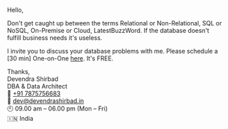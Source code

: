 Hello,

Don't get caught up between the terms Relational or Non-Relational, SQL or NoSQL, On-Premise or Cloud, LatestBuzzWord. If the database doesn't fulfill business needs it's useless.

I invite you to discuss your database problems with me. Please schedule a [30 min] One-on-One [here](http://devendrashirbad.in). It's FREE.

Thanks,  
Devendra Shirbad  
DBA & Data Architect  
📱 [+91 7875756683](tel:+917875756683)  
📧 [dev@devendrashirbad.in](mailto:dev@devendrashirbad.in)  
🕙 09.00 am – 06.00 pm (Mon – Fri)  
🇮🇳 India  
